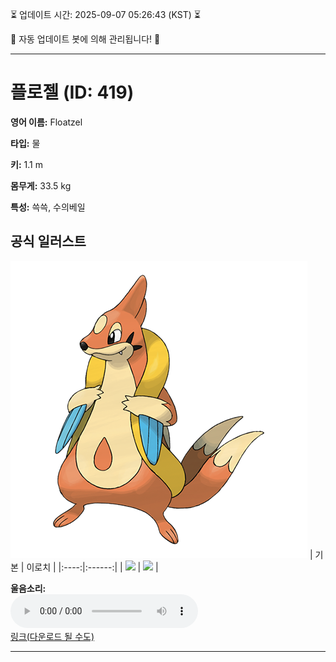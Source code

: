 
⏳ 업데이트 시간: 2025-09-07 05:26:43 (KST) ⏳

🤖 자동 업데이트 봇에 의해 관리됩니다! 🤖

---

# 플로젤 (ID: 419)
**영어 이름:** Floatzel

**타입:** 물

**키:** 1.1 m

**몸무게:** 33.5 kg

**특성:** 쓱쓱, 수의베일

## 공식 일러스트
![](https://raw.githubusercontent.com/PokeAPI/sprites/master/sprites/pokemon/other/official-artwork/419.png)
| 기본 | 이로치 |
|:----:|:------:|
| <img src="http://play.pokemonshowdown.com/sprites/ani/floatzel.gif" width="200"> | <img src="http://play.pokemonshowdown.com/sprites/ani-shiny/floatzel.gif" width="200"> |

**울음소리:**<br><audio controls src="https://raw.githubusercontent.com/PokeAPI/cries/main/cries/pokemon/latest/419.ogg"></audio><br> [링크(다운로드 될 수도)](https://raw.githubusercontent.com/PokeAPI/cries/main/cries/pokemon/latest/419.ogg)


---
